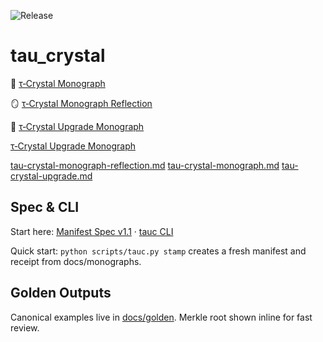 ![Release](https://img.shields.io/github/v/release/towre676-cloud/tau_crystal?include_prereleases&sort=semver)

# tau_crystal
📄 [τ‑Crystal Monograph](docs/monographs/τ-crystal-monograph.md)

🪞 [τ‑Crystal Monograph Reflection](docs/monographs/τ-crystal-monograph-reflection.md)

📜 [τ‑Crystal Upgrade Monograph](docs/monographs/τ-crystal-upgrade.md)

[τ‑Crystal Upgrade Monograph](docs/monographs/tau-crystal-upgrade.md)

[tau-crystal-monograph-reflection.md](docs/monographs/tau-crystal-monograph-reflection.md)
[tau-crystal-monograph.md](docs/monographs/tau-crystal-monograph.md)
[tau-crystal-upgrade.md](docs/monographs/tau-crystal-upgrade.md)

## Spec & CLI

Start here: [Manifest Spec v1.1](docs/specs/manifest-v1.1.md) · [tauc CLI](scripts/tauc.py)

Quick start: `python scripts/tauc.py stamp` creates a fresh manifest and receipt from docs/monographs.

## Golden Outputs

Canonical examples live in [docs/golden](docs/golden). Merkle root shown inline for fast review.
